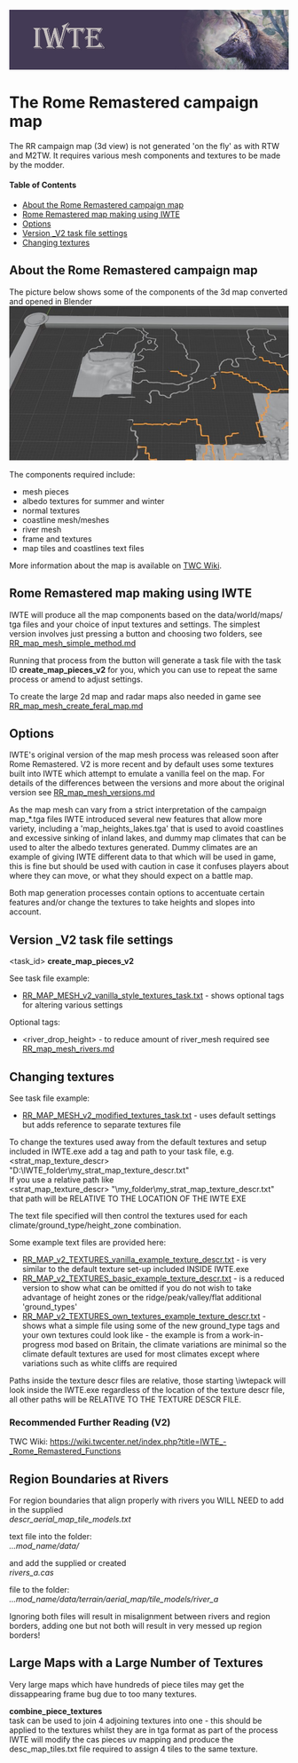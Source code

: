 ![IWTE banner](../IWTEgithub_images/IWTEbanner.jpg)
# The Rome Remastered campaign map

The RR campaign map (3d view) is not generated 'on the fly' as with RTW and M2TW. It requires various mesh components and textures to be made by the modder.

#### Table of Contents
* [About the Rome Remastered campaign map](#about-the-rome-remastered-campaign-map)
* [Rome Remastered map making using IWTE](#rome-remastered-map-making-using-iwte)
* [Options](#Options)
* [Version _V2 task file settings](#version-_v2-task-file-settings)
* [Changing textures](#changing-textures)

## About the Rome Remastered campaign map

The picture below shows some of the components of the 3d map converted and opened in Blender
![RR-mesh-components](../IWTEgithub_images/RR-mesh-components.jpg)

 The components required include:
* mesh pieces
* albedo textures for summer and winter
* normal textures
* coastline mesh/meshes
* river mesh
* frame and textures 
* map tiles and coastlines text files

More information about the map is available on [TWC Wiki](https://wiki.twcenter.net/index.php?title=Creating_New_Campaign_Map_in_Rome_Remastered).


## Rome Remastered map making using IWTE

IWTE will produce all the map components based on the data/world/maps/ tga files and your choice of input textures and settings.  The simplest version involves just pressing a button and choosing two folders, see [RR_map_mesh_simple_method.md](https://github.com/makanyane/IWTE/blob/main/documentation/RR_map_mesh_simple_method.md)

Running that process from the button will generate a task file with the task ID **create_map_pieces_v2** for you,  which you can use to repeat the same process or amend to adjust settings.

To create the large 2d map and radar maps also needed in game see [RR_map_mesh_create_feral_map.md](https://github.com/makanyane/IWTE/blob/main/documentation/RR_map_mesh_create_feral_map.md) 

## Options

IWTE's original version of the map mesh process was released soon after Rome Remastered.  V2 is more recent and by default uses some textures built into IWTE which attempt to emulate a vanilla feel on the map. For details of the differences between the versions and more about the original version see [RR_map_mesh_versions.md](https://github.com/makanyane/IWTE/blob/main/documentation/RR_map_mesh_versions.md)

As the map mesh can vary from a strict interpretation of the campaign map_*.tga files IWTE introduced several new features that allow more variety, including a 'map_heights_lakes.tga' that is used to avoid coastlines and excessive sinking of inland lakes, and dummy map climates that can be used to alter the albedo textures generated.  Dummy climates are an example of giving IWTE different data to that which will be used in game, this is fine but should be used with caution in case it confuses players about where they can move, or what they should expect on a battle map.

Both map generation processes contain options to accentuate certain features and/or change the textures to take heights and slopes into account.

## Version _V2 task file settings

<task_id>   **create_map_pieces_v2** 

See task file example:  
* [RR_MAP_MESH_v2_vanilla_style_textures_task.txt](https://github.com/makanyane/IWTE/blob/main/task_file_examples/RR_MAP_MESH_v2_vanilla_style_textures_task.txt) - shows optional tags for altering various settings

Optional tags:
* <river_drop_height> - to reduce amount of river_mesh required see [RR_map_mesh_rivers.md](https://github.com/makanyane/IWTE/blob/main/documentation/RR_map_mesh_rivers.md)

## Changing textures 

See task file example:  
* [RR_MAP_MESH_v2_modified_textures_task.txt](https://github.com/makanyane/IWTE/blob/main/task_file_examples/RR_MAP_MESH_v2_modified_textures_task.txt) - uses default settings but adds reference to separate textures file

To change the textures used away from the default textures and setup included in IWTE.exe add a tag and path to your task file, e.g.
	<strat_map_texture_descr>        "D:\IWTE_folder\my_strat_map_texture_descr.txt"  
If you use a relative path like  
	<strat_map_texture_descr>        "\my_folder\my_strat_map_texture_descr.txt"  
that path will be RELATIVE TO THE LOCATION OF THE IWTE EXE

The text file specified will then control the textures used for each climate/ground_type/height_zone combination.

Some example text files are provided here:
* [RR_MAP_v2_TEXTURES_vanilla_example_texture_descr.txt](https://github.com/makanyane/IWTE/blob/main/documentation/misc_files/RR_MAP_v2_TEXTURES_vanilla_example_texture_descr.txt) - is very similar to the default texture set-up included INSIDE IWTE.exe
* [RR_MAP_v2_TEXTURES_basic_example_texture_descr.txt](https://github.com/makanyane/IWTE/blob/main/documentation/misc_files/RR_MAP_v2_TEXTURES_basic_example_texture_descr.txt) - is a reduced version to show what can be omitted if you do not wish to take advantage of height zones or the ridge/peak/valley/flat additional 'ground_types'
* [RR_MAP_v2_TEXTURES_own_textures_example_texture_descr.txt](https://github.com/makanyane/IWTE/blob/main/documentation/misc_files/RR_MAP_v2_TEXTURES_own_textures_example_texture_descr.txt) - shows what a simple file using some of the new ground_type tags and your own textures could look like - the example is from a work-in-progress mod based on Britain, the climate variations are minimal so the climate default textures are used for most climates except where variations such as white cliffs are required

Paths inside the texture descr files are relative, those starting \iwtepack will look inside the IWTE.exe regardless of the location of the texture descr file, all other paths will be RELATIVE TO THE TEXTURE DESCR FILE.

### Recommended Further Reading (V2)
TWC Wiki:	https://wiki.twcenter.net/index.php?title=IWTE_-_Rome_Remastered_Functions

## Region Boundaries at Rivers
For region boundaries that align properly with rivers you WILL NEED to add in the supplied  
*descr_aerial_map_tile_models.txt*  

text file into the folder:  
*...mod_name/data/*   

and add the supplied or created  
*rivers_a.cas*  

file to the folder:  
*...mod_name/data/terrain/aerial_map/tile_models/river_a*  

Ignoring both files will result in misalignment between rivers and region borders, adding one but not both will result in very messed up region borders!

## Large Maps with a Large Number of Textures
Very large maps which have hundreds of piece tiles may get the dissappearing frame bug due to too many textures.  

  **combine_piece_textures**   
task can be used to join 4 adjoining textures into one - this should be applied to the textures whilst they are in tga format
as part of the process IWTE will modify the cas pieces uv mapping and produce the desc_map_tiles.txt file required to assign 4 tiles to the same texture.








